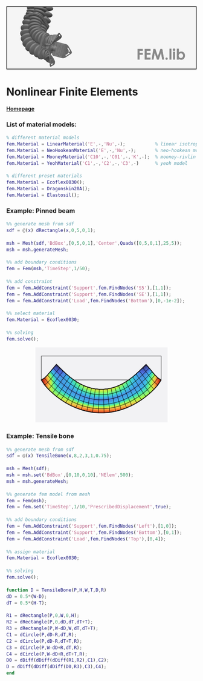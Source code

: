 <div align="center"> <img src="./src/fem.png" width="650"> </div>

# Nonlinear Finite Elements

[**Homepage**](https://bjcaasenbrood.github.io/SorotokiCode/)

### List of material models:
```matlab
% different material models
fem.Material = LinearMaterial('E',-,'Nu',-);           % linear isotropic
fem.Material = NeoHookeanMaterial('E',-,'Nu',-);       % neo-hookean model
fem.Material = MooneyMaterial('C10',-,'C01',-,'K',-);  % mooney-rivlin model
fem.Material = YeohMaterial('C1',-,'C2',-,'C3',-)      % yeoh model
                            
% different preset materials
fem.Material = Ecoflex0030();
fem.Material = Dragonskin20A();   	 
fem.Material = Elastosil();   	 
```

### Example: Pinned beam 

```matlab
%% generate mesh from sdf
sdf = @(x) dRectangle(x,0,5,0,1);

msh = Mesh(sdf,'BdBox',[0,5,0,1],'Center',Quads([0,5,0,1],25,5));
msh = msh.generateMesh;

%% add boundary conditions 
fem = Fem(msh,'TimeStep',1/50);

%% add constraint
fem = fem.AddConstraint('Support',fem.FindNodes('S5'),[1,1]);
fem = fem.AddConstraint('Support',fem.FindNodes('SE'),[1,1]);
fem = fem.AddConstraint('Load',fem.FindNodes('Bottom'),[0,-1e-2]);

%% select material
fem.Material = Ecoflex0030;

%% solving
fem.solve();
```

<div align="center"> <img src="./src/fem_beam.png" width="350"> </div>

### Example: Tensile bone
```matlab
%% generate mesh from sdf
sdf = @(x) TensileBone(x,8,2,3,1,0.75);

msh = Mesh(sdf);
msh = msh.set('BdBox',[0,10,0,10],'NElem',500);
msh = msh.generateMesh;

%% generate fem model from mesh
fem = Fem(msh);
fem = fem.set('TimeStep',1/10,'PrescribedDisplacement',true);

%% add boundary conditions
fem = fem.AddConstraint('Support',fem.FindNodes('Left'),[1,0]);
fem = fem.AddConstraint('Support',fem.FindNodes('Bottom'),[0,1]);
fem = fem.AddConstraint('Load',fem.FindNodes('Top'),[0,4]);

%% assign material
fem.Material = Ecoflex0030;

%% solving
fem.solve();

function D = TensileBone(P,H,W,T,D,R)
dD = 0.5*(W-D);
dT = 0.5*(H-T);

R1 = dRectangle(P,0,W,0,H);
R2 = dRectangle(P,0,dD,dT,dT+T);
R3 = dRectangle(P,W-dD,W,dT,dT+T);
C1 = dCircle(P,dD-R,dT,R);
C2 = dCircle(P,dD-R,dT+T,R);
C3 = dCircle(P,W-dD+R,dT,R);
C4 = dCircle(P,W-dD+R,dT+T,R);
D0 = dDiff(dDiff(dDiff(R1,R2),C1),C2);
D = dDiff(dDiff(dDiff(D0,R3),C3),C4);
end
```
